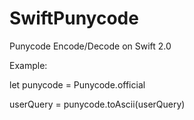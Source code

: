 # SwiftPunycode
Punycode Encode/Decode on Swift 2.0


Example:

let punycode = Punycode.official

userQuery = punycode.toAscii(userQuery)
